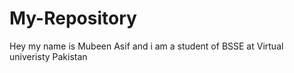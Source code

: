# My-Repository
Hey my name is Mubeen Asif and i am a student of BSSE at Virtual univeristy Pakistan
